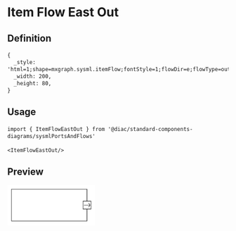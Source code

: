 # Item Flow East Out

## Definition

```
{
  _style: 'html=1;shape=mxgraph.sysml.itemFlow;fontStyle=1;flowDir=e;flowType=out;whiteSpace=wrap;align=center;',
  _width: 200,
  _height: 80,
}
```

## Usage

```
import { ItemFlowEastOut } from '@diac/standard-components-diagrams/sysmlPortsAndFlows'

<ItemFlowEastOut/>
```

## Preview

<img src="./item-flow-east-out.png" width="200"/>
